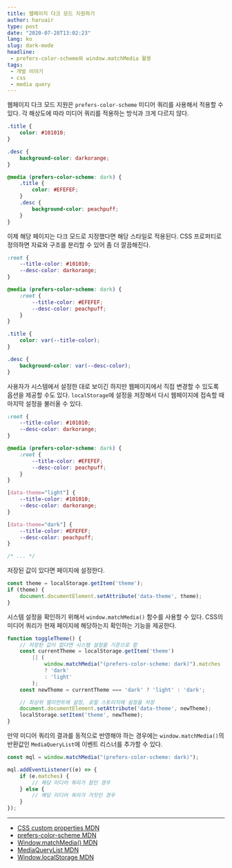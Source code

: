 ```yaml
---
title: 웹페이지 다크 모드 지원하기
author: haruair
type: post
date: "2020-07-28T13:02:23"
lang: ko
slug: dark-mode
headline:
 - prefers-color-scheme와 window.matchMedia 활용
tags:
 - 개발 이야기
 - css
 - media query
---
```


웹페이지 다크 모드 지원은 `prefers-color-scheme` 미디어 쿼리를 사용해서 적용할 수 있다. 각 해상도에 따라 미디어 쿼리를 적용하는 방식과 크게 다르지 않다.

```css
.title {
    color: #101010;
}

.desc {
    background-color: darkorange;
}

@media (prefers-color-scheme: dark) {
    .title {
        color: #EFEFEF;
    }
    .desc {
        background-color: peachpuff;
    }
}
```

이제 해당 페이지는 다크 모드로 지정했다면 해당 스타일로 적용된다. CSS 프로퍼티로 정의하면 자료와 구조를 분리할 수 있어 좀 더 깔끔해진다.

```css
:root {
    --title-color: #101010;
    --desc-color: darkorange;
}

@media (prefers-color-scheme: dark) {
    :root {
        --title-color: #EFEFEF;
        --desc-color: peachpuff;
    }
}

.title {
    color: var(--title-color);
}

.desc {
    background-color: var(--desc-color);
}
```

사용자가 시스템에서 설정한 대로 보이긴 하지만 웹페이지에서 직접 변경할 수 있도록 옵션을 제공할 수도 있다. `localStorage`에 설정을 저장해서 다시 웹페이지에 접속할 때 마지막 설정을 불러올 수 있다.

```css
:root {
    --title-color: #101010;
    --desc-color: darkorange;
}

@media (prefers-color-scheme: dark) {
    :root {
        --title-color: #EFEFEF;
        --desc-color: peachpuff;
    }
}

[data-theme="light"] {
    --title-color: #101010;
    --desc-color: darkorange;
}

[data-theme="dark"] {
    --title-color: #EFEFEF;
    --desc-color: peachpuff;
}

/* ... */
```

저장된 값이 있다면 페이지에 설정한다.

```js
const theme = localStorage.getItem('theme');
if (theme) {
    document.documentElement.setAttribute('data-theme', theme);
}
```

시스템 설정을 확인하기 위해서 `window.matchMedia()` 함수를 사용할 수 있다. CSS의 미디어 쿼리가 현재 페이지에 해당하는지 확인하는 기능을 제공한다.

```js
function toggleTheme() {
    // 저장된 값이 없다면 시스템 설정을 기준으로 함
    const currentTheme = localStorage.getItem('theme')
        || (
            window.matchMedia("(prefers-color-scheme: dark)").matches
            ? 'dark'
            : 'light'
        );
    const newTheme = currentTheme === 'dark' ? 'light' : 'dark';

    // 최상위 엘리먼트에 설정, 로컬 스토리지에 설정을 저장
    document.documentElement.setAttribute('data-theme', newTheme);
    localStorage.setItem('theme', newTheme);
}
```

만약 미디어 쿼리의 결과를 동적으로 반영해야 하는 경우에는 `window.matchMedia()`의 반환값인 `MediaQueryList`에 이벤트 리스너를 추가할 수 있다.

```js
const mql = window.matchMedia("(prefers-color-scheme: dark)");

mql.addEventListener((e) => {
    if (e.matches) {
        // 해당 미디어 쿼리가 참인 경우
    } else {
        // 해당 미디어 쿼리가 거짓인 경우
    }
});
```

----

- [CSS custom properties MDN](https://developer.mozilla.org/en-US/docs/Web/CSS/Using_CSS_custom_properties)
- [prefers-color-scheme MDN](https://developer.mozilla.org/en-US/docs/Web/CSS/@media/prefers-color-scheme)
- [Window.matchMedia() MDN](https://developer.mozilla.org/en-US/docs/Web/API/Window/matchMedia)
- [MediaQueryList MDN](https://developer.mozilla.org/en-US/docs/Web/API/MediaQueryList)
- [Window.localStorage MDN](https://developer.mozilla.org/en-US/docs/Web/API/Window/localStorage)

